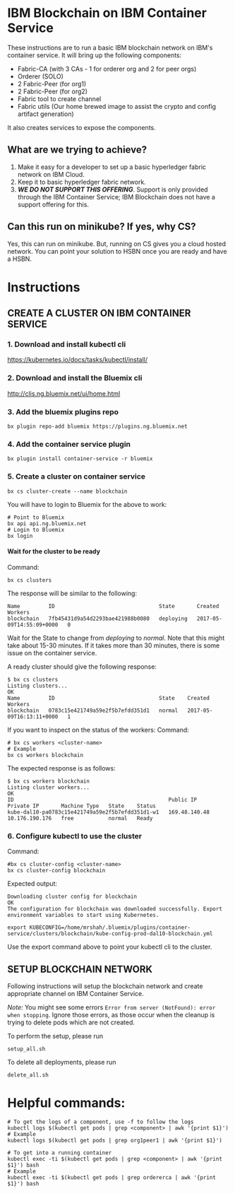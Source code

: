 # IBM Blockchain on IBM Container Service

These instructions are to run a basic IBM blockchain network on IBM's container service.
It will bring up the following components:
* Fabric-CA (with 3 CAs - 1 for orderer org and 2 for peer orgs)
* Orderer (SOLO)
* 2 Fabric-Peer (for org1)
* 2 Fabric-Peer (for org2)
* Fabric tool to create channel
* Fabric utils (Our home brewed image to assist the crypto and config artifact generation)

It also creates services to expose the components.

## What are we trying to achieve?

1. Make it easy for a developer to set up a basic hyperledger fabric network on IBM Cloud.
2. Keep it to basic hyperledger fabric network.
3. _**WE DO NOT SUPPORT THIS OFFERING**_. Support is only provided through the IBM Container Service; IBM Blockchain does not have a support offering for this. 

## Can this run on minikube? If yes, why CS?

Yes, this can run on minikube. But, running on CS gives you a cloud hosted network. You can point your solution to HSBN once you are ready and have a HSBN.

# Instructions

## CREATE A CLUSTER ON IBM CONTAINER SERVICE

### 1. Download and install kubectl cli

https://kubernetes.io/docs/tasks/kubectl/install/

### 2. Download and install the Bluemix cli

http://clis.ng.bluemix.net/ui/home.html

### 3. Add the bluemix plugins repo

```
bx plugin repo-add bluemix https://plugins.ng.bluemix.net
```

### 4. Add the container service plugin

```
bx plugin install container-service -r bluemix
```

### 5. Create a cluster on container service

```
bx cs cluster-create --name blockchain
```

You will have to login to Bluemix for the above to work:
```
# Point to Bluemix
bx api api.ng.bluemix.net
# Login to Bluemix
bx login
```

#### Wait for the cluster to be ready

Command:
```
bx cs clusters
```

The response will be similar to the following:
```
Name         ID                                 State       Created                    Workers
blockchain   7fb45431d9a54d2293bae421988b0080   deploying   2017-05-09T14:55:09+0000   0
```

Wait for the State to change from _deploying_ to _normal_. Note that this might take about 15-30 minutes. If it takes more than 30 minutes, there is some issue on the container service.

A ready cluster should give the following response:
```
$ bx cs clusters
Listing clusters...
OK
Name         ID                                 State    Created                    Workers
blockchain   0783c15e421749a59e2f5b7efdd351d1   normal   2017-05-09T16:13:11+0000   1

```


If you want to inspect on the status of the workers:
Command:
```
# bx cs workers <cluster-name>
# Example
bx cs workers blockchain
```

The expected response is as follows:
```
$ bx cs workers blockchain
Listing cluster workers...
OK
ID                                                 Public IP       Private IP       Machine Type   State    Status
kube-dal10-pa0783c15e421749a59e2f5b7efdd351d1-w1   169.48.140.48   10.176.190.176   free           normal   Ready
```

### 6. Configure kubectl to use the cluster

Command:
```
#bx cs cluster-config <cluster-name>
bx cs cluster-config blockchain
```

Expected output:

```
Downloading cluster config for blockchain
OK
The configuration for blockchain was downloaded successfully. Export environment variables to start using Kubernetes.

export KUBECONFIG=/home/mrshah/.bluemix/plugins/container-service/clusters/blockchain/kube-config-prod-dal10-blockchain.yml
```

Use the export command above to point your kubectl cli to the cluster.

## SETUP BLOCKCHAIN NETWORK

Following instructions will setup the blockchain network and create appropriate channel on IBM Container Service.

*Note:* You might see some errors `Error from server (NotFound): error when stopping`. Ignore those errors, as those occur when the cleanup is trying to delete pods which are not created.

To perform the setup, please run
```
setup_all.sh
```

To delete all deployments, please run
```
delete_all.sh
```

# Helpful commands:
```
# To get the logs of a component, use -f to follow the logs
kubectl logs $(kubectl get pods | grep <component> | awk '{print $1}')
# Example
kubectl logs $(kubectl get pods | grep org1peer1 | awk '{print $1}')

# To get into a running container
kubectl exec -ti $(kubectl get pods | grep <component> | awk '{print $1}') bash
# Example
kubectl exec -ti $(kubectl get pods | grep ordererca | awk '{print $1}') bash
```
